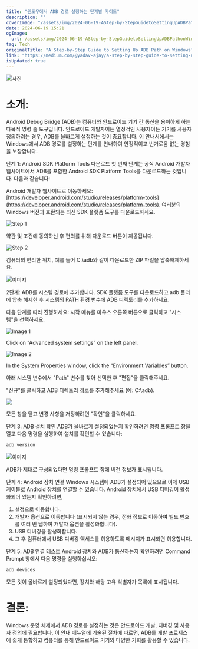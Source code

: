 ```yaml
---
title: "윈도우에서 ADB 경로 설정하는 단계별 가이드"
description: ""
coverImage: "/assets/img/2024-06-19-AStep-by-StepGuidetoSettingUpADBPathonWindows_0.png"
date: 2024-06-19 15:21
ogImage: 
  url: /assets/img/2024-06-19-AStep-by-StepGuidetoSettingUpADBPathonWindows_0.png
tag: Tech
originalTitle: "A Step-by-Step Guide to Setting Up ADB Path on Windows"
link: "https://medium.com/@yadav-ajay/a-step-by-step-guide-to-setting-up-adb-path-on-windows-0b833faebf18"
isUpdated: true
---
```






![사진](/assets/img/2024-06-19-AStep-by-StepGuidetoSettingUpADBPathonWindows_0.png)

# 소개:

Android Debug Bridge (ADB)는 컴퓨터와 안드로이드 기기 간 통신을 용이하게 하는 다목적 명령 줄 도구입니다. 안드로이드 개발자이든 열정적인 사용자이든 기기를 사용자 정의하려는 경우, ADB를 올바르게 설정하는 것이 중요합니다. 이 안내서에서는 Windows에서 ADB 경로를 설정하는 단계를 안내하여 안정적이고 번거로움 없는 경험을 보장합니다.

단계 1: Android SDK Platform Tools 다운로드 첫 번째 단계는 공식 Android 개발자 웹사이트에서 ADB를 포함한 Android SDK Platform Tools를 다운로드하는 것입니다. 다음과 같습니다:

<div class="content-ad"></div>

Android 개발자 웹사이트로 이동하세요: [https://developer.android.com/studio/releases/platform-tools](https://developer.android.com/studio/releases/platform-tools). 여러분의 Windows 버전과 호환되는 최신 SDK 플랫폼 도구를 다운로드하세요.

![Step 1](/assets/img/2024-06-19-AStep-by-StepGuidetoSettingUpADBPathonWindows_1.png)

약관 및 조건에 동의하신 후 편의를 위해 다운로드 버튼이 제공됩니다.

![Step 2](/assets/img/2024-06-19-AStep-by-StepGuidetoSettingUpADBPathonWindows_2.png)

<div class="content-ad"></div>

컴퓨터의 편리한 위치, 예를 들어 C:\adb와 같이 다운로드한 ZIP 파일을 압축해제하세요.

![이미지](/assets/img/2024-06-19-AStep-by-StepGuidetoSettingUpADBPathonWindows_3.png)

2단계: ADB를 시스템 경로에 추가합니다. SDK 플랫폼 도구를 다운로드하고 adb 폴더에 압축 해제한 후 시스템의 PATH 환경 변수에 ADB 디렉토리를 추가하세요.

다음 단계를 따라 진행하세요: 시작 메뉴를 마우스 오른쪽 버튼으로 클릭하고 "시스템"을 선택하세요.

<div class="content-ad"></div>


![Image 1](/assets/img/2024-06-19-AStep-by-StepGuidetoSettingUpADBPathonWindows_4.png)

Click on “Advanced system settings” on the left panel.

![Image 2](/assets/img/2024-06-19-AStep-by-StepGuidetoSettingUpADBPathonWindows_5.png)

In the System Properties window, click the “Environment Variables” button.


<div class="content-ad"></div>

아래 시스템 변수에서 "Path" 변수를 찾아 선택한 후 "편집"을 클릭해주세요.

"신규"를 클릭하고 ADB 디렉토리 경로를 추가해주세요 (예: C:\adb).

<div class="content-ad"></div>

<img src="/assets/img/2024-06-19-AStep-by-StepGuidetoSettingUpADBPathonWindows_8.png" />

모든 창을 닫고 변경 사항을 저장하려면 "확인"을 클릭하세요.

단계 3: ADB 설치 확인
ADB가 올바르게 설정되었는지 확인하려면 명령 프롬프트 창을 열고 다음 명령을 실행하여 설치를 확인할 수 있습니다:

```js
adb version
```

<div class="content-ad"></div>

![이미지](/assets/img/2024-06-19-AStep-by-StepGuidetoSettingUpADBPathonWindows_9.png)

ADB가 제대로 구성되었다면 명령 프롬프트 창에 버전 정보가 표시됩니다.

단계 4: Android 장치 연결
Windows 시스템에 ADB가 설정되어 있으므로 이제 USB 케이블로 Android 장치를 연결할 수 있습니다. Android 장치에서 USB 디버깅이 활성화되어 있는지 확인하려면,

1. 설정으로 이동합니다.
2. 개발자 옵션으로 이동합니다 (표시되지 않는 경우, 전화 정보로 이동하여 빌드 번호를 여러 번 탭하여 개발자 옵션을 활성화합니다).
3. USB 디버깅을 활성화합니다.
4. 그 후 컴퓨터에서 USB 디버깅 액세스를 허용하도록 메시지가 표시되면 허용합니다.

<div class="content-ad"></div>

단계 5: ADB 연결 테스트 Android 장치와 ADB가 통신하는지 확인하려면 Command Prompt 창에서 다음 명령을 실행하십시오:

```js
adb devices
```

모든 것이 올바르게 설정되었다면, 장치와 해당 고유 식별자가 목록에 표시됩니다.

# 결론:

<div class="content-ad"></div>

Windows 운영 체제에서 ADB 경로를 설정하는 것은 안드로이드 개발, 디버깅 및 사용자 정의에 필요합니다. 이 안내 메뉴얼에 기술된 절차에 따르면, ADB를 개발 프로세스에 쉽게 통합하고 컴퓨터를 통해 안드로이드 기기와 다양한 기회를 활용할 수 있습니다.
